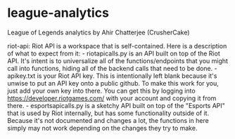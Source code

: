 # league-analytics
League of Legends analytics by Ahir Chatterjee (CrusherCake)

riot-api:
    Riot API is a workspace that is self-contained. Here is a description of what to expect from it:
    - riotapicalls.py is an API built on top of the Riot API. It's intent is to universalize all of the functions/endpoints that you might call into functions, hiding all of the backend calls that need to be done.
    - apikey.txt is your Riot API key. This is intentionally left blank because it's unwise to put an API key onto a public github. To make this work for you, just add your own key into there. You can get this by logging into https://developer.riotgames.com/ with your account and copying it from there.
    - esportsapicalls.py is a sketchy API built on top of the "Esports API" that is used by Riot internally, but has some functionality outside of it. Because it's not documented and changes a lot, the functions in here simply may not work depending on the changes they try to make.
